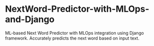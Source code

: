 # NextWord-Predictor-with-MLOps-and-Django
ML-based Next Word Predictor with MLOps integration using Django framework. Accurately predicts the next word based on input text.
